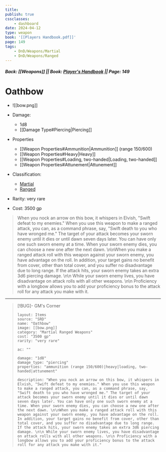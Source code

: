 ```yaml
---
title:
publish: true
cssclasses:
    - dashboard
date: 2024-04-12
type: weapon
book: '[[Players Handbook.pdf]]'
page: 149
tags:
    - DnD/Weapons/Martial
    - DnD/Weapons/Ranged
---
```


##### Back: [[Weapons]] || Book: [Player's Handbook](https://drive.google.com/drive/folders/1O5bhpYizcIT5xxAoLOuzCRht_PVS7VSG?usp=sharing) || Page: 149

# Oathbow

- ![[bow.png]]
- Damage:
    - 1d8
	- [[Damage Type#Piercing|Piercing]]
- Properties
    - [[Weapon Properties#Ammunition|Ammunition]] (range 150/600)
    - [[Weapon Properties#Heavy|Heavy]]
    - [[Weapon Properties#Loading, two-handed|Loading, two-handed]]
    - [[Weapon Properties#Attunement|Attunement]]

- Classification:
    - [Martial](https://benl0.github.io/The-Editors-Dungeon/tags/DnD/Weapons/Martial)
    - [Ranged](https://benl0.github.io/The-Editors-Dungeon/tags/DnD/Weapons/Ranged)
- Rarity: very rare
- Cost: 3500 gp

> When you nock an arrow on this bow, it whispers in Elvish, "Swift defeat to my enemies." When you use this weapon to make a ranged attack, you can, as a command phrase, say, "Swift death to you who have wronged me." The target of your attack becomes your sworn enemy until it dies or until dawn seven days later. You can have only one such sworn enemy at a time. When your sworn enemy dies, you can choose a new one after the next dawn. \n\nWhen you make a ranged attack roll with this weapon against your sworn enemy, you have advantage on the roll. In addition, your target gains no benefit from cover, other than total cover, and you suffer no disadvantage due to long range. If the attack hits, your sworn enemy takes an extra 3d6 piercing damage. \n\n While your sworn enemy lives, you have disadvantage on attack rolls with all other weapons. \n\n Proficiency with a longbow allows you to add your proficiency bonus to the attack roll for any attack you make with it.

---

> [!BUG]- GM's Corner
>
> ```statblock
> layout: Items
> source: "SRD"
> name: "Oathbow"
> image: [[bow.png]]
> category: "Martial Ranged Weapons"
> cost: "3500 gp"
> rarity: "very rare"
>
> ac: ""
>
> damage: "1d8"
> damage_type: "piercing"
> properties: "ammunition (range 150/600)|heavy|loading, two-handed|attunement"
>
> description: "When you nock an arrow on this bow, it whispers in Elvish, "Swift defeat to my enemies." When you use this weapon to make a ranged attack, you can, as a command phrase, say, "Swift death to you who have wronged me." The target of your attack becomes your sworn enemy until it dies or until dawn seven days later. You can have only one such sworn enemy at a time. When your sworn enemy dies, you can choose a new one after the next dawn. \n\nWhen you make a ranged attack roll with this weapon against your sworn enemy, you have advantage on the roll. In addition, your target gains no benefit from cover, other than total cover, and you suffer no disadvantage due to long range. If the attack hits, your sworn enemy takes an extra 3d6 piercing damage. \n\n While your sworn enemy lives, you have disadvantage on attack rolls with all other weapons. \n\n Proficiency with a longbow allows you to add your proficiency bonus to the attack roll for any attack you make with it."
> ```
